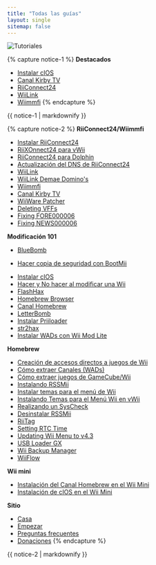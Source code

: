 ```yaml
---
title: "Todas las guías"
layout: single
sitemap: false
---
```


![Tutoriales](/images/WiiTutorials.jpg)

{% capture notice-1 %}
**Destacados**

+ [Instalar cIOS](cios)
+ [Canal Kirby TV](kirby-tv)
+ [RiiConnect24](riiconnect24)
+ [WiiLink](wiilink)
+ [Wiimmfi](wiimmfi)
{% endcapture %}
<div class="notice--info">{{ notice-1 | markdownify }}</div>

{% capture notice-2 %}
**RiiConnect24/Wiimmfi**
+ [Instalar RiiConnect24](riiconnect24)
+ [RiiXOnnect24 para vWii](riiconnect24-vwii)
+ [RiiConnect24 para Dolphin](riiconnect24-dolphin)
+ [Actualización del DNS de RiiConnect24](riiconnect24-dns-update)
+ [WiiLink](wiilink)
+ [WiiLink Demae Domino's](wiilink-demae-dominos)
+ [Wiimmfi](wiimmfi)
+ [Canal Kirby TV](kirby-tv)
+ [WiiWare Patcher](wiiwarepatcher)
+ [Deleting VFFs](deleting-vffs)
+ [Fixing FORE000006](riiconnect24-batteryfix)
+ [Fixing NEWS000006](news000006)

**Modificación 101**
+ [BlueBomb](bluebomb)
* [Hacer copia de seguridad con BootMii](bootmii)
+ [Instalar cIOS](cios)
+ [Hacer y No hacer al modificar una Wii](dosanddonts)
+ [FlashHax](flashhax)
+ [Homebrew Browser](hbb)
+ [Canal Homebrew](hbc)
+ [LetterBomb](letterbomb)
+ [Instalar Priiloader](priiloader)
+ [str2hax](str2hax)
+ [Instalar WADs con Wii Mod Lite](wiimodlite)

**Homebrew**
+ [Creación de accesos directos a juegos de Wii](wiigsc)
+ [Cómo extraer Canales (WADs)](dump-wads)
+ [Cómo extraer juegos de GameCube/Wii](dump-games)
+ [Instalando RSSMii](rssmii)
+ [Instalar temas para el menú de Wii](themes)
+ [Instalando Temas para el Menú Wii en vWii](themes-vwii)
+ [Realizando un SysCheck](syscheck)
+ [Desinstalar RSSMii](rssmii-remove)
+ [RiiTag](riitag)
+ [Setting RTC Time](rtc)
+ [Updating Wii Menu to v4.3](update)
+ [USB Loader GX](usbloadergx)
+ [Wii Backup Manager](wiibackupmanager)
+ [WiiFlow](wiiflow)

**Wii mini**
+ [Instalación del Canal Homebrew en el Wii Mini](hbc-mini)
+ [Instalación de cIOS en el Wii Mini](cios-mini)

**Sitio**
+ [Casa](/)
+ [Empezar](get-started)
+ [Preguntas frecuentes](faq)
+ [Donaciones](donations)
{% endcapture %}
<div class="notice--primary">{{ notice-2 | markdownify }}</div>
